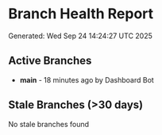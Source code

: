 # Branch Health Report
Generated: Wed Sep 24 14:24:27 UTC 2025

## Active Branches
- **main** - 18 minutes ago by Dashboard Bot

## Stale Branches (>30 days)
No stale branches found

